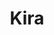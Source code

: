 ---
title: "Kira"
description: "Rest with a beautiful girl will give you a real pleasure. I am a beautiful, elegant shaggy, who provides individual escort services. I have a beautiful, firm chest, athletic figure, and long legs. Furthermore, I love to rest with decent men abroad, to attend private parties and expensive restaurants. I would love to get intimate with a client to show the charms of my body in sexy lingerie.

If you want to have a pleasant experience, order a VIP escort with me by contacting our agency. The manager will quickly arrange a pleasant stay with us."
Price: "From 1000$"
height: "174"
weight: "54"
age: "23"
folder: kira
mainImage: 1.webp
bustSize: "3"
hairColor: "brunet"
visa: "GB"

images:
  - 2.webp
  - 3.webp
---